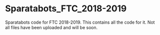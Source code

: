 # Sparatabots_FTC_2018-2019
Sparatabots code for FTC 2018-2019.
This contains all the code for it.
Not all files have been uploaded and will be soon.
